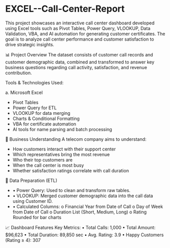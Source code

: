 # EXCEL--Call-Center-Report
This project showcases an interactive call center dashboard developed using Excel tools such as Pivot Tables, Power Query, VLOOKUP, Data Validation, VBA, and AI automation for generating customer certificates. The goal is to analyze call center performance and customer satisfaction to drive strategic insights.

📊 Project Overview
The dataset consists of customer call records and customer demographic data, combined and transformed to answer key business questions regarding call activity, satisfaction, and revenue contribution.

Tools & Technologies Used:

a. Microsoft Excel
- Pivot Tables
- Power Query for ETL
- VLOOKUP for data merging
- Charts & Conditional Formatting
- VBA for certificate automation
- AI tools for name parsing and batch processing

🧠 Business Understanding
A telecom company aims to understand:

- How customers interact with their support center
- Which representatives bring the most revenue
- Who their top customers are
- When the call center is most busy
- Whether satisfaction ratings correlate with call duration

🔄 Data Preparation (ETL)

- •	Power Query: Used to clean and transform raw tables.
- •	VLOOKUP: Merged customer demographic data into the call data using Customer ID.
- •	Calculated Columns:
 o	Financial Year from Date of Call
 o	Day of Week from Date of Call
 o	Duration List (Short, Medium, Long)
 o	Rating Rounded for bar charts

📈 Dashboard Features
Key Metrics:
•	Total Calls: 1,000
•	Total Amount: $96,623
•	Total Duration: 89,850 sec
•	Avg. Rating: 3.9
•	Happy Customers (Rating ≥ 4): 307

